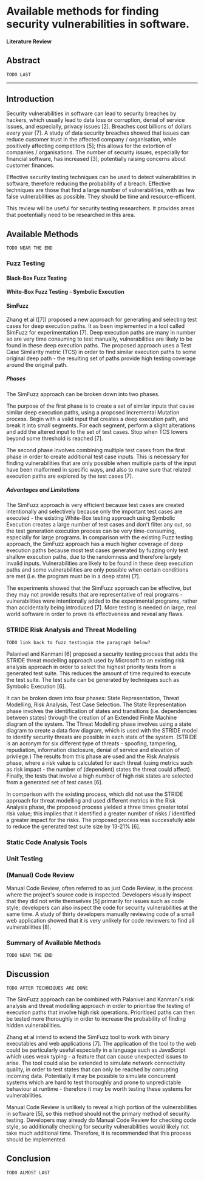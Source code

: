 # Available methods for finding security vulnerabilities in software.

#### Literature Review

## Abstract

    TODO LAST

-------------------------------------------------------------------------------

## Introduction

Security vulnerabilities in software can lead to security breaches by hackers,
which usually lead to data loss or corruption, denial of service issues, and
especially, privacy issues [2]. Breaches cost billions of dollars every year
[7]. A study of data security breaches showed that issues can reduce customer
trust in the affected company / organisation, while positively affecting
competitors [5]; this allows for the extortion of companies / organisations.
The number of security issues, especially for financial software, has increased
[3], potentially raising concerns about customer finances. 

Effective security testing techniques can be used to detect vulnerabilities in
software, therefore reducing the probability of a breach. Effective techniques
are those that find a large number of vulnerabilities, with as few false
vulnerabilities as possible. They should be time and resource-efficent.

This review will be useful for security testing researchers. It provides
areas that poetentially need to be researched in this area.

## Available Methods

    TODO NEAR THE END

### Fuzz Testing


#### Black-Box Fuzz Testing


#### White-Box Fuzz Testing - Symbolic Execution


#### SimFuzz

Zhang et al ([7]) proposed a new approach for generating and selecting test
cases for deep execution paths. It as been implemented in a tool called SimFuzz
for experimentation [7]. Deep execution paths are many in number so are very
time consuming to test manually, vulnerabilities are likely to be found in
these deep execution paths. The proposed approach uses a Test Case Similarity
metric (TCS) in order to find similar execution paths to some original deep
path - the resulting set of paths provide high testing coverage around the
original path. 

##### Phases

The SimFuzz approach can be broken down into two phases.

The purpose of the first phase is to create a set of similar inputs that cause
similar deep execution paths, using a proposed Incremental Mutation process.
Begin with a valid input that creates a deep execution path, and break it into
small segments. For each segment, perform a slight alterations and add the
altered input to the set of test cases. Stop when TCS lowers beyond some
threshold is reached [7].

The second phase involves combining multiple test cases from the first phase in
order to create additional test case inputs. This is necessary for finding
vulnerabilities that are only possible when multiple parts of the input have
been malformed in specific ways, and also to make sure that related execution
paths are explored by the test cases [7].

##### Advantages and Limitations

The SimFuzz approach is very efficient because test cases are created
intentionally and selectively because only the important test cases are
executed - the existing White-Box testing approach using Symbolic Execution
creates a large number of test cases and don't filter any out, so the test
generation execution process can be very time-consuming, especially for large
programs. In comparison with the existing Fuzz testing approach, the SimFuzz
approach has a much higher coverage of deep execution paths because most test
cases generated by fuzzing only test shallow execution paths, due to the
randomness and therefore largely invalid inputs. Vulnerabilities are likely to
be found in these deep execution paths and some vulnerabilities are only
possible when certain conditions are met (i.e. the program must be in a deep
state) [7].

The experiments showed that the SimFuzz approach can be effective, but they may
not provide results that are representative of real programs - vulnerabilities
were intentionally added to the experimental programs, rather than accidentally
being introduced [7]. More testing is needed on large, real world software in
order to prove its effectiveness and reveal any flaws.


### STRIDE Risk Analysis and Threat Modelling

    TODO link back to fuzz testingin the paragraph below?

Palanivel and Kanmani [6] proposed a security testing process that adds the
STRIDE threat modelling approach used by Microsoft to an existing risk
analysis approach in order to select the highest priority tests from a
generated test suite. This reduces the amount of time required to execute the
test suite. The test suite can be generated by techniques such as Symbolic
Execution [6].

It can be broken down into four phases: State Representation, Threat Modelling,
Risk Analysis, Test Case Selection. The State Representation phase involves the
identification of states and transitions (i.e. dependencies between states)
through the creation of an Extended Finite Machine diagram of the system. The
Threat Modelling phase involves using a state diagram to create a data flow
diagram, which is used with the STRIDE model to identify security threats are
possible in each state of the system. (STRIDE is an acronym for six different
type of threats - spoofing, tampering, repudiation, information disclosure,
denial of service and elevation of privilege.) The results from this phase are
used and the Risk Analysis phase, where a risk value is calculated for each
threat (using metrics such as risk impact - the number of (dependent) states
the threat could affect). Finally, the tests that involve a high number of high
risk states are selected from a generated set of test cases [6].

In comparison with the existing process, which did not use the STRIDE approach
for threat modelling and used different metrics in the Risk Analysis phase, the
proposed process yielded a three times greater total risk value; this implies
that it identified a greater number of risks / identified a greater impact for
the risks. The proposed process was successfully able to reduce the generated
test suite size by 13-21% [6].

### Static Code Analysis Tools


### Unit Testing


### (Manual) Code Review

Manual Code Review, often referred to as just Code Review, is the process where
the project's source code is inspected. Developers visually inspect that they
did not write themselves [5] primarily for issues such as code style;
developers can also inspect the code for security vulnerabilities at the same
time. A study of thirty developers manually reviewing code of a small web
application showed that it is very unlikely for code reviewers to find all
vulnerabilities [8].

### Summary of Available Methods

    TODO NEAR THE END

## Discussion

    TODO AFTER TECHNIQUES ARE DONE

The SimFuzz approach can be combined with Palanivel and Kanmani's risk
analysis and threat modelling approach in order to prioritise the testing of
execution paths that involve high risk operations. Prioritised paths can then
be tested more thoroughly in order to increase the probability of finding
hidden vulnerabilities.

Zhang et al intend to extend the SimFuzz tool to work with binary executables
and web applications [7]. The application of the tool to the web could be
particularly useful especially in a language such as JavaScript which uses weak
typing - a feature that can cause unexpected issues to arise. The tool could
also be extended to simulate network connectivity quality, in order to test
states that can only be reached by corrupting incoming data. Potentially it may
be possible to simulate concurrent systems which are hard to test thoroughly
and prone to unpredictable behaviour at runtime - therefore it may be worth
testing these systems for vulnerabilities.

Manual Code Review is unlikely to reveal a high portion of the vulnerabilities
in software [5], so this method should not the primary method of security
testing. Developers may already do Manual Code Review for checking code style,
so additionally checking for security vulnerabilities would likely not take
much additional time. Therefore, it is recommended that this process should be
implemented.

## Conclusion

    TODO ALMOST LAST

